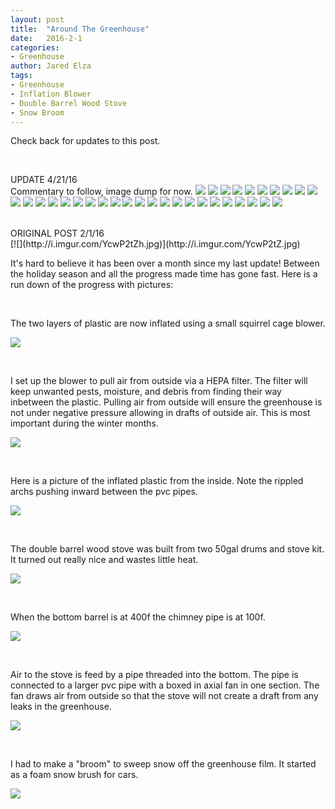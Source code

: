 ```yaml
---
layout: post
title:  "Around The Greenhouse"
date:   2016-2-1
categories:
- Greenhouse
author: Jared Elza
tags: 
- Greenhouse
- Inflation Blower
- Double Barrel Wood Stove
- Snow Broom
---
```

Check back for updates to this post. 

<br>

UPDATE 4/21/16
<br>
Commentary to follow, image dump for now.
[![](http://i.imgur.com/qWzEUPzh.jpg)](http://i.imgur.com/qWzEUPz.jpg)
[![](http://i.imgur.com/ux8JBbrh.jpg)](http://i.imgur.com/ux8JBbr.jpg)
[![](http://i.imgur.com/G0sLfgWh.jpg)](http://i.imgur.com/G0sLfgW.jpg)
[![](http://i.imgur.com/917rZlTh.jpg)](http://i.imgur.com/917rZlT.jpg)
[![](http://i.imgur.com/fqwai3ph.jpg)](http://i.imgur.com/fqwai3p.jpg)
[![](http://i.imgur.com/DnQjCMOh.jpg)](http://i.imgur.com/DnQjCMO.jpg)
[![](http://i.imgur.com/MDaYkcNh.jpg)](http://i.imgur.com/MDaYkcN.jpg)
[![](http://i.imgur.com/UbAFhIah.jpg)](http://i.imgur.com/UbAFhIa.jpg)
[![](http://i.imgur.com/qW1xaGrh.jpg)](http://i.imgur.com/qW1xaGr.jpg)
[![](http://i.imgur.com/mmGIf7Vh.jpg)](http://i.imgur.com/mmGIf7V.jpg)
[![](http://i.imgur.com/AHFhVwGh.jpg)](http://i.imgur.com/AHFhVwG.jpg)
[![](http://i.imgur.com/ZbHZUywh.jpg)](http://i.imgur.com/ZbHZUyw.jpg)
[![](http://i.imgur.com/upafbjYh.jpg)](http://i.imgur.com/upafbjY.jpg)
[![](http://i.imgur.com/naHMhAFh.jpg)](http://i.imgur.com/naHMhAF.jpg)
[![](http://i.imgur.com/MntvtJuh.jpg)](http://i.imgur.com/MntvtJu.jpg)
[![](http://i.imgur.com/5NXbirih.jpg)](http://i.imgur.com/5NXbiri.jpg)
[![](http://i.imgur.com/UnfDfO9h.jpg)](http://i.imgur.com/UnfDfO9.jpg)
[![](http://i.imgur.com/rw0P5Zhh.jpg)](http://i.imgur.com/rw0P5Zh.jpg)
[![](http://i.imgur.com/oxwbBfAh.jpg)](http://i.imgur.com/oxwbBfA.jpg)
[![](http://i.imgur.com/GXP7vX2h.jpg)](http://i.imgur.com/GXP7vX2.jpg)
[![](http://i.imgur.com/Obvr9Ckh.jpg)](http://i.imgur.com/Obvr9Ck.jpg)
[![](http://i.imgur.com/PQJape4h.jpg)](http://i.imgur.com/PQJape4.jpg)
[![](http://i.imgur.com/8yewNM4h.jpg)](http://i.imgur.com/8yewNM4.jpg)
[![](http://i.imgur.com/w9uPCpTh.jpg)](http://i.imgur.com/w9uPCpT.jpg)
[![](http://i.imgur.com/96ndYUAh.jpg)](http://i.imgur.com/96ndYUA.jpg)
[![](http://i.imgur.com/htkwcFSh.jpg)](http://i.imgur.com/htkwcFS.jpg)
[![](http://i.imgur.com/Q1hBh7dh.jpg)](http://i.imgur.com/Q1hBh7d.jpg)
[![](http://i.imgur.com/2G452zZh.jpg)](http://i.imgur.com/2G452zZ.jpg)
[![](http://i.imgur.com/VZ2BTEPh.jpg)](http://i.imgur.com/VZ2BTEP.jpg)
[![](http://i.imgur.com/qgytk0Rh.jpg)](http://i.imgur.com/qgytk0R.jpg)
[![](http://i.imgur.com/M7Tzk8Gh.jpg)](http://i.imgur.com/M7Tzk8G.jpg)
[![](http://i.imgur.com/FCIhry9h.jpg)](http://i.imgur.com/FCIhry9.jpg)

<br>
ORIGINAL POST 2/1/16
<br>
[![](http://i.imgur.com/YcwP2tZh.jpg)](http://i.imgur.com/YcwP2tZ.jpg)

It's hard to believe it has been over a month since my last update! Between the holiday season and all the progress made time has gone 
fast. 
Here is a run down of the progress with pictures:

<br>

The two layers of plastic are now inflated using a small squirrel cage blower. 

[![](http://i.imgur.com/hdxP2p7h.jpg)](http://i.imgur.com/hdxP2p7.jpg)

<br>

I set up the blower to pull air from outside via a HEPA filter. 
The filter will keep unwanted pests, moisture, and debris from finding their way inbetween the plastic. 
Pulling air from outside will ensure the greenhouse is not under negative pressure allowing in drafts of outside air. 
This is most important during the winter months.  

[![](http://i.imgur.com/gihqs6Uh.jpg)](http://i.imgur.com/gihqs6U.jpg)

<br>

Here is a picture of the inflated plastic from the inside. 
Note the rippled archs pushing inward between the pvc pipes. 

[![](http://i.imgur.com/9GOLmUBh.jpg)](http://i.imgur.com/9GOLmUB.jpg)

<br>

The double barrel wood stove was built from two 50gal drums and stove kit. 
It turned out really nice and wastes little heat.

[![](http://i.imgur.com/MMS808lh.jpg)](http://i.imgur.com/MMS808l.jpg)

<br>

When the bottom barrel is at 400f the chimney pipe is at 100f. 

[![](http://i.imgur.com/EgJ5n0Oh.jpg)](http://i.imgur.com/EgJ5n0O.jpg)

<br>

Air to the stove is feed by a pipe threaded into the bottom. 
The pipe is connected to a larger pvc pipe with a boxed in axial fan in one section. 
The fan draws air from outside so that the stove will not create a draft from any leaks in the greenhouse. 

[![](http://i.imgur.com/fEnW0Cqh.jpg)](http://i.imgur.com/fEnW0Cq.jpg)

<br>

I had to make a "broom" to sweep snow off the greenhouse film. It started as a foam snow brush for cars.

[![](http://i.imgur.com/gd18Fxch.jpg)](http://i.imgur.com/gd18Fxc.jpg)







